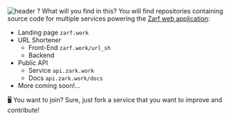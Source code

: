 ![header](https://capsule-render.vercel.app/api?type=waving&height=250&color=gradient&text=Zarf&reversal=false&textBg=false&fontAlign=50&fontAlignY=38&animation=twinkling&strokeWidth=0&stroke=fff&desc=A%20hobbyist%20web%20application%20project&descAlignY=55&descSize=16)
? What will you find in this?
You will find repositories containing source code for multiple services powering the [Zarf web application](https://zarf.work):
- Landing page `zarf.work`
- URL Shortener
    - Front-End `zarf.work/url_sh`
    - Backend
- Public API
    - Service `api.zark.work`
    - Docs    `api.zark.work/docs`
- More coming soon!...

🖥️ You want to join?
Sure, just fork a service that you want to improve and contribute!

